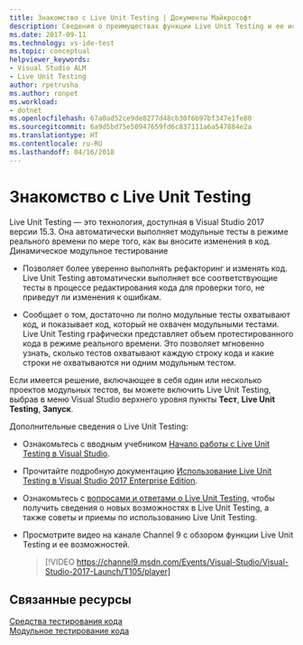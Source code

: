 ```yaml
---
title: Знакомство с Live Unit Testing | Документы Майкрософт
description: Сведения о преимуществах функции Live Unit Testing и ее использовании при модульном тестировании проектов.
ms.date: 2017-09-11
ms.technology: vs-ide-test
ms.topic: conceptual
helpviewer_keywords:
- Visual Studio ALM
- Live Unit Testing
author: rpetrusha
ms.author: ronpet
ms.workload:
- dotnet
ms.openlocfilehash: 67a0ad52ce9de8277d48cb30f6b97bf347e1fe80
ms.sourcegitcommit: 6a9d5bd75e50947659fd6c837111a6a547884e2a
ms.translationtype: HT
ms.contentlocale: ru-RU
ms.lasthandoff: 04/16/2018
---
```

# <a name="introducing-live-unit-testing"></a>Знакомство с Live Unit Testing

Live Unit Testing — это технология, доступная в Visual Studio 2017 версии 15.3. Она автоматически выполняет модульные тесты в режиме реального времени по мере того, как вы вносите изменения в код. Динамическое модульное тестирование

- Позволяет более уверенно выполнять рефакторинг и изменять код. Live Unit Testing автоматически выполняет все соответствующие тесты в процессе редактирования кода для проверки того, не приведут ли изменения к ошибкам.
 
- Сообщает о том, достаточно ли полно модульные тесты охватывают код, и показывает код, который не охвачен модульными тестами. Live Unit Testing графически представляет объем протестированного кода в режиме реального времени. Это позволяет мгновенно узнать, сколько тестов охватывают каждую строку кода и какие строки не охватываются ни одним модульным тестом.
 
Если имеется решение, включающее в себя один или несколько проектов модульных тестов, вы можете включить Live Unit Testing, выбрав в меню Visual Studio верхнего уровня пункты **Тест**, **Live Unit Testing**, **Запуск**.

Дополнительные сведения о Live Unit Testing:

- Ознакомьтесь с вводным учебником [Начало работы с Live Unit Testing в Visual Studio](live-unit-testing-start.md).

- Прочитайте подробную документацию [Использование Live Unit Testing в Visual Studio 2017 Enterprise Edition](live-unit-testing.md).
 
- Ознакомьтесь с [вопросами и ответами о Live Unit Testing](live-unit-testing-faq.md), чтобы получить сведения о новых возможностях в Live Unit Testing, а также советы и приемы по использованию Live Unit Testing.
 
- Просмотрите видео на канале Channel 9 с обзором функции Live Unit Testing и ее возможностей. </p>

   > [!VIDEO https://channel9.msdn.com/Events/Visual-Studio/Visual-Studio-2017-Launch/T105/player]

## <a name="related-resources"></a>Связанные ресурсы
[Средства тестирования кода](https://www.visualstudio.com/vs/testing-tools/)   
[Модульное тестирование кода](unit-test-your-code.md)   


